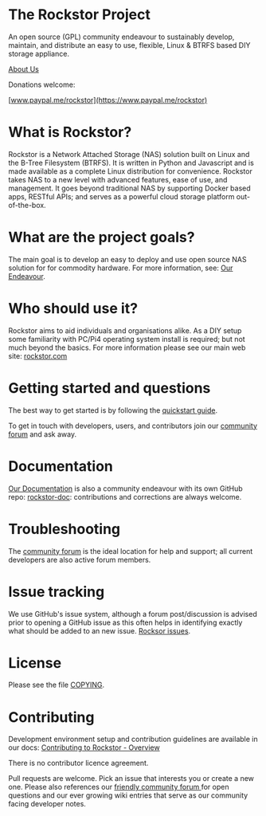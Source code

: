 # The Rockstor Project

An open source (GPL) community endeavour to sustainably develop, maintain, and
distribute an easy to use, flexible, Linux & BTRFS based DIY storage appliance.

[About Us](http://rockstor.com/about-us.html)

Donations welcome: 

[www.paypal.me/rockstor](https://www.paypal.me/rockstor)

# What is Rockstor?

Rockstor is a Network Attached Storage (NAS) solution built on Linux and the B-Tree
Filesystem (BTRFS). It is written in Python and Javascript and is made
available as a complete Linux distribution for convenience. Rockstor takes NAS
to a new level with advanced features, ease of use, and management. It goes
beyond traditional NAS by supporting Docker based apps, RESTful APIs; and serves as a
powerful cloud storage platform out-of-the-box.

# What are the project goals?

The main goal is to develop an easy to deploy and use open source NAS solution for
for commodity hardware. For more information, see:
[Our Endeavour](http://rockstor.com/about-us.html).

# Who should use it?

Rockstor aims to aid individuals and organisations alike. As a DIY setup some
familiarity with PC/Pi4 operating system install is required; but not much beyond
the basics. For more information please see our main web site:
[rockstor.com](http://rockstor.com)

# Getting started and questions

The best way to get started is by following the [quickstart
guide](http://rockstor.com/docs/quickstart.html).

To get in touch with developers, users, and contributors join our
[community forum](http://forum.rockstor.com) and ask away.

# Documentation

[Our Documentation](http://rockstor.com/docs) is also a community endeavour with its
own GitHub repo: [rockstor-doc](https://github.com/rockstor/rockstor-doc): contributions
and corrections are always welcome.

# Troubleshooting

The [community forum](http://forum.rockstor.com) is the ideal location for help and 
support; all current developers are also active forum members.

# Issue tracking

We use GitHub's issue system, although a forum post/discussion is advised prior to
opening a GitHub issue as this often helps in identifying exactly what should be added
to an new issue.
[Rocksor issues](https://github.com/rockstor/rockstor-core/issues).

# License

Please see the file [COPYING](https://github.com/rockstor/rockstor-core/blob/master/COPYING).

# Contributing

Development environment setup and contribution guidelines are available in our docs:
[Contributing to Rockstor - Overview](http://rockstor.com/docs/contribute.html)

There is no contributor licence agreement.

Pull requests are welcome. Pick an issue that interests you or create a new one.
Please also references our [friendly community forum ](http://forum.rockstor.com)
for open questions and our ever growing wiki entries that serve as our
community facing developer notes.  

